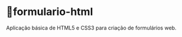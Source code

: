 # :bookmark_tabs:formulario-html 

Aplicação básica de HTML5 e CSS3 para criação de formulários web.

